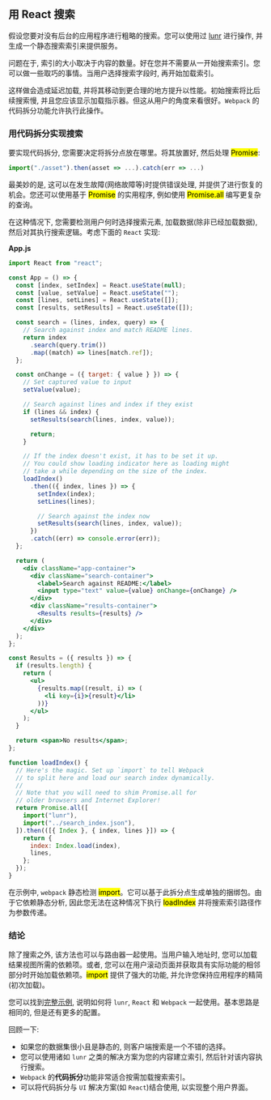 ## 用 React 搜索
假设您要对没有后台的应用程序进行粗略的搜索。您可以使用过 [lunr](http://lunrjs.com/) 进行操作, 并生成一个静态搜索索引来提供服务。

问题在于, 索引的大小取决于内容的数量。好在您并不需要从一开始搜索索引。您可以做一些取巧的事情。当用户选择搜索字段时, 再开始加载索引。

这样做会造成延迟加载, 并将其移动到更合理的地方提升以性能。初始搜索将比后续搜索慢, 并且您应该显示加载指示器。但这从用户的角度来看很好。`Webpack` 的代码拆分功能允许执行此操作。

### 用代码拆分实现搜索
要实现代码拆分, 您需要决定将拆分点放在哪里。将其放置好, 然后处理 <mark>Promise</mark>:
```js
import("./asset").then(asset => ...).catch(err => ...)
```
最美妙的是, 这可以在发生故障(网络故障等)时提供错误处理, 并提供了进行恢复的机会。您还可以使用基于 <mark>Promise</mark> 的实用程序, 例如使用 <mark>Promise.all</mark> 编写更复杂的查询。

在这种情况下, 您需要检测用户何时选择搜索元素, 加载数据(除非已经加载数据), 然后对其执行搜索逻辑。考虑下面的 `React` 实现:

**App.js**
```jsx
import React from "react";

const App = () => {
  const [index, setIndex] = React.useState(null);
  const [value, setValue] = React.useState("");
  const [lines, setLines] = React.useState([]);
  const [results, setResults] = React.useState([]);

  const search = (lines, index, query) => {
    // Search against index and match README lines.
    return index
      .search(query.trim())
      .map((match) => lines[match.ref]);
  };

  const onChange = ({ target: { value } }) => {
    // Set captured value to input
    setValue(value);

    // Search against lines and index if they exist
    if (lines && index) {
      setResults(search(lines, index, value));

      return;
    }

    // If the index doesn't exist, it has to be set it up.
    // You could show loading indicator here as loading might
    // take a while depending on the size of the index.
    loadIndex()
      .then(({ index, lines }) => {
        setIndex(index);
        setLines(lines);

        // Search against the index now
        setResults(search(lines, index, value));
      })
      .catch((err) => console.error(err));
  };

  return (
    <div className="app-container">
      <div className="search-container">
        <label>Search against README:</label>
        <input type="text" value={value} onChange={onChange} />
      </div>
      <div className="results-container">
        <Results results={results} />
      </div>
    </div>
  );
};

const Results = ({ results }) => {
  if (results.length) {
    return (
      <ul>
        {results.map((result, i) => (
          <li key={i}>{result}</li>
        ))}
      </ul>
    );
  }

  return <span>No results</span>;
};

function loadIndex() {
  // Here's the magic. Set up `import` to tell Webpack
  // to split here and load our search index dynamically.
  //
  // Note that you will need to shim Promise.all for
  // older browsers and Internet Explorer!
  return Promise.all([
    import("lunr"),
    import("../search_index.json"),
  ]).then(([{ Index }, { index, lines }]) => {
    return {
      index: Index.load(index),
      lines,
    };
  });
}
```
在示例中, `webpack` 静态检测 <mark>import</mark>。它可以基于此拆分点生成单独的捆绑包。由于它依赖静态分析, 因此您无法在这种情况下执行 <mark>loadIndex</mark> 并将搜索索引路径作为参数传递。

### 结论
除了搜索之外, 该方法也可以与路由器一起使用。当用户输入地址时, 您可以加载结果视图所需的依赖项。或者, 您可以在用户滚动页面并获取具有实际功能的相邻部分时开始加载依赖项。<mark>import</mark> 提供了强大的功能, 并允许您保持应用程序的精简(初次加载)。

您可以找到[完整示例](https://github.com/survivejs-demos/lunr-demo), 说明如何将 `lunr`, `React` 和 `Webpack` 一起使用。基本思路是相同的, 但是还有更多的配置。

回顾一下:
- 如果您的数据集很小且是静态的, 则客户端搜索是一个不错的选择。
- 您可以使用诸如 `lunr` 之类的解决方案为您的内容建立索引, 然后针对该内容执行搜索。
- `Webpack` 的**代码拆分**功能非常适合按需加载搜索索引。
- 可以将代码拆分与 `UI` 解决方案(如 `React`)结合使用, 以实现整个用户界面。
